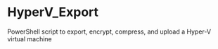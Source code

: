 # HyperV_Export
PowerShell script to export, encrypt, compress, and upload a Hyper-V virtual machine
